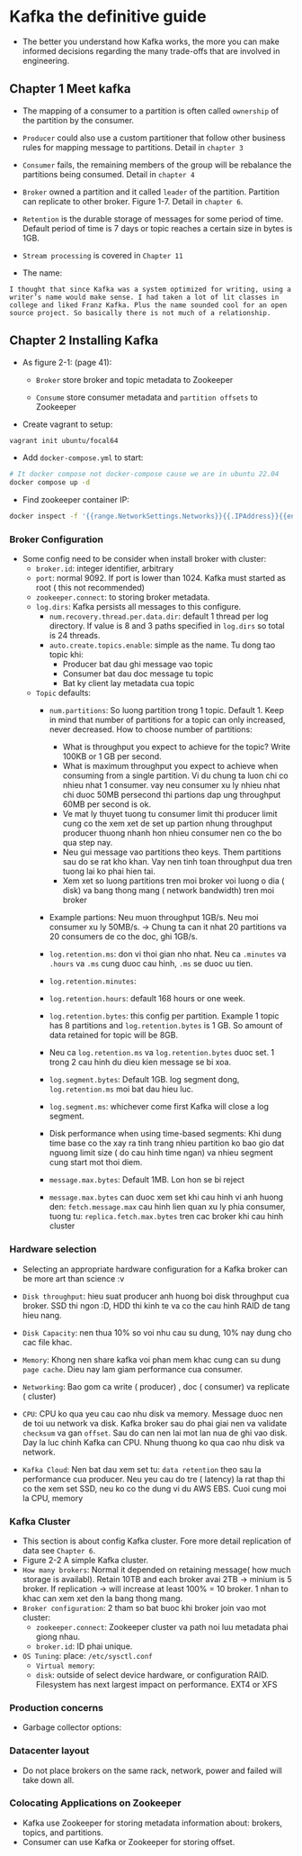 # Kafka the definitive guide

- The better you understand how Kafka works, the more you can make informed decisions regarding the many trade-offs that are involved in engineering.

## Chapter 1 Meet kafka

- The mapping of a consumer to a partition is often called `ownership` of the partition by the consumer.

- `Producer` could also use a custom partitioner that follow other business rules for mapping message to partitions. Detail in `chapter 3`

- `Consumer` fails, the remaining members of the group will be rebalance the partitions being consumed. Detail in `chapter 4`

- `Broker` owned a partition and it called `leader` of the partition. Partition can replicate to other broker. Figure 1-7. Detail in `chapter 6`.

- `Retention` is the durable storage of messages for some period of time. Default period of time is 7 days or topic reaches a certain size in bytes is 1GB.

- `Stream processing` is covered in `Chapter 11`


- The name: 

```
I thought that since Kafka was a system optimized for writing, using a writer’s name would make sense. I had taken a lot of lit classes in college and liked Franz Kafka. Plus the name sounded cool for an open source project. So basically there is not much of a relationship.
```

## Chapter 2 Installing Kafka

- As figure 2-1: (page 41):

    - `Broker` store broker and topic metadata to Zookeeper

    - `Consume` store consumer metadata and `partition offsets` to Zookeeper

- Create vagrant to setup: 

```sh
vagrant init ubuntu/focal64
```

- Add `docker-compose.yml` to start:
```sh
# It docker compose not docker-compose cause we are in ubuntu 22.04
docker compose up -d
```

- Find zookeeper container IP:

```sh
docker inspect -f '{{range.NetworkSettings.Networks}}{{.IPAddress}}{{end}}' zookeeper
```

### Broker Configuration

- Some config need to be consider when install broker with cluster:
    - `broker.id`: integer identifier, arbitrary
    - `port`: normal 9092. If port is lower than 1024. Kafka must started as root ( this not recommended)
    - `zookeeper.connect`: to storing broker metadata.
    - `log.dirs`: Kafka persists all messages to this configure.
        - `num.recovery.thread.per.data.dir`: default 1 thread per log directory. If value is 8 and 3 paths specified in `log.dirs` so total is 24 threads.
        - `auto.create.topics.enable`: simple as the name. Tu dong tao topic khi:
            - Producer bat dau ghi message vao topic
            - Consumer bat dau doc message tu topic
            - Bat ky client lay metadata cua topic
    - `Topic` defaults:
        - `num.partitions`: So luong partition trong 1 topic. Default 1. Keep in mind that number of partitions for a topic can only increased, never decreased. How to choose number of partitions:
            - What is throughput you expect to achieve for the topic? Write 100KB or 1 GB per second.
            - What is maximum throughput you expect to achieve when consuming from a single partition. Vi du chung ta luon chi co nhieu nhat 1 consumer. vay neu consumer xu ly nhieu nhat chi duoc 50MB persecond thi partions dap ung throughput 60MB per second is ok.
            - Ve mat ly thuyet tuong tu consumer limit thi producer limit cung co the xem xet de set up partion nhung throughput producer thuong nhanh hon nhieu consumer nen co the bo qua step nay.
            - Neu gui message vao partitions theo keys. Them partitions sau do se rat kho khan. Vay nen tinh toan throughput dua tren tuong lai ko phai hien tai.
            - Xem xet so luong partitions tren moi broker voi luong o dia ( disk) va bang thong mang ( network bandwidth) tren moi broker
        - Example partions: Neu muon throughput 1GB/s. Neu moi consumer xu ly 50MB/s. -> Chung ta can it nhat 20 partitions va 20 consumers de co the doc, ghi 1GB/s.
        - `log.retention.ms`: don vi thoi gian nho nhat. Neu ca `.minutes` va `.hours` va `.ms` cung duoc cau hinh, `.ms` se duoc uu tien.
        - `log.retention.minutes`: 
        - `log.retention.hours`: default 168 hours or one week.
        - `log.retention.bytes`: this config per partition. Example 1 topic has 8 partitions and `log.retention.bytes` is 1 GB. So amount of data retained for topic will be 8GB. 
        - Neu ca `log.retention.ms` va `log.retention.bytes` duoc set. 1 trong 2 cau hinh du dieu kien message se bi xoa.
        - `log.segment.bytes`: Default 1GB. log segment dong, `log.retention.ms` moi bat dau hieu luc.
        - `log.segment.ms`: whichever come first Kafka will close a log segment.
        - Disk performance when using time-based segments: Khi dung time base co the xay ra tinh trang nhieu partition ko bao gio dat nguong limit size ( do cau hinh time ngan) va nhieu segment cung start mot thoi diem.

        - `message.max.bytes`: Default 1MB. Lon hon se bi reject
        - `message.max.bytes` can duoc xem set khi cau hinh vi anh huong den: `fetch.message.max` cau hinh lien quan xu ly phia consumer, tuong tu: `replica.fetch.max.bytes` tren cac broker khi cau hinh cluster
### Hardware selection

- Selecting an appropriate hardware configuration for a Kafka broker can be more art than science :v
- `Disk throughput`: hieu suat producer anh huong boi disk throughput cua broker. SSD thi ngon :D, HDD thi kinh te va co the cau hinh RAID de tang hieu nang.
- `Disk Capacity`: nen thua 10% so voi nhu cau su dung, 10% nay dung cho cac file khac.
- `Memory`: Khong nen share kafka voi phan mem khac cung can su dung `page cache`. Dieu nay lam giam performance cua consumer.
- `Networking`:  Bao gom ca write ( producer) , doc ( consumer) va replicate ( cluster)
- `CPU`: CPU ko qua yeu cau cao nhu disk va memory. Message duoc nen de toi uu network va disk. Kafka broker sau do phai giai nen va validate `checksum` va gan `offset`. Sau do can nen lai mot lan nua de ghi vao disk. Day la luc chinh Kafka can CPU. Nhung thuong ko qua cao nhu disk va network.

- `Kafka Cloud`: Nen bat dau xem set tu: `data retention` theo sau la performance cua producer. Neu yeu cau do tre ( latency) la rat thap thi co the xem set SSD, neu ko co the dung vi du AWS EBS. Cuoi cung moi la CPU, memory


### Kafka Cluster
- This section is about config Kafka cluster. Fore more detail replication of data see `Chapter 6`.
- Figure 2-2 A simple Kafka cluster.
- `How many brokers`: Normal it depended on retaining message( how much storage is availabl). Retain 10TB and each broker avai 2TB -> minium is 5 broker. If replication -> will increase at least 100% = 10 broker. 1 nhan to khac can xem xet den la bang thong mang.
- `Broker configuration`: 2 tham so bat buoc khi broker join vao mot cluster:
    - `zookeeper.connect`: Zookeeper cluster va path noi luu metadata phai giong nhau.
    - `broker.id`: ID phai unique.
- `OS Tuning`: place: `/etc/sysctl.conf`
    - `Virtual memory`: 
    - `disk`: outside of select device hardware, or configuration RAID. Filesystem has next largest impact on performance. EXT4 or XFS

### Production concerns
- Garbage collector options:

### Datacenter layout
- Do not place brokers on the same rack, network, power and failed will take down all.

### Colocating Applications on Zookeeper
- Kafka use Zookeeper for storing metadata information about: brokers, topics, and partitions.
- Consumer can use Kafka or Zookeeper for storing offset.